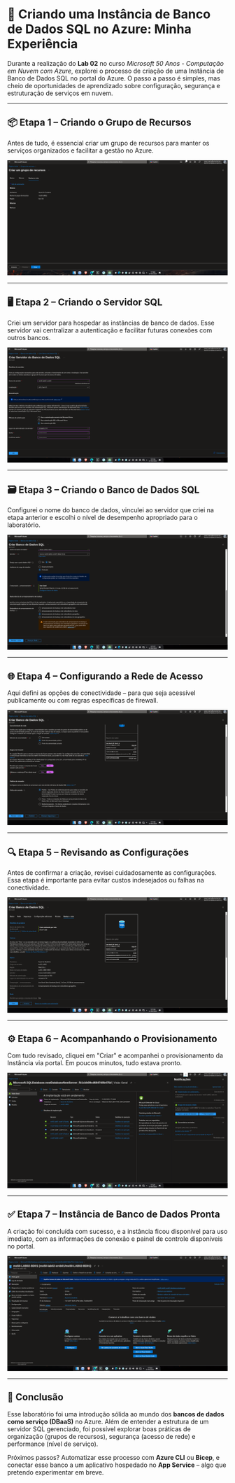 
# 💾 Criando uma Instância de Banco de Dados SQL no Azure: Minha Experiência

Durante a realização do **Lab 02** no curso *Microsoft 50 Anos - Computação em Nuvem com Azure*, explorei o processo de criação de uma Instância de Banco de Dados SQL no portal do Azure. O passo a passo é simples, mas cheio de oportunidades de aprendizado sobre configuração, segurança e estruturação de serviços em nuvem.

---

## 📦 Etapa 1 – Criando o Grupo de Recursos

Antes de tudo, é essencial criar um grupo de recursos para manter os serviços organizados e facilitar a gestão no Azure.

![Criar grupo de recursos](assets/01-ms50-lab02--criacao-do-grupo-de-recursos.png)

---

## 🖥️ Etapa 2 – Criando o Servidor SQL

Criei um servidor para hospedar as instâncias de banco de dados. Esse servidor vai centralizar a autenticação e facilitar futuras conexões com outros bancos.

![Criar servidor SQL](assets/02-ms50-lab02-criacao-servidor-do-banco-de-dados-sql.png)

---

## 🗃️ Etapa 3 – Criando o Banco de Dados SQL

Configurei o nome do banco de dados, vinculei ao servidor que criei na etapa anterior e escolhi o nível de desempenho apropriado para o laboratório.

![Criar Instância de Banco de Dados SQL](assets/03-ms50-lab02-criacao-bancode-dados-sql.png)

---

## 🌐 Etapa 4 – Configurando a Rede de Acesso

Aqui defini as opções de conectividade – para que seja acessível publicamente ou com regras específicas de firewall.

![Configurar rede de acesso](assets/04-ms50-lab02-criacao-da-rede-banco-de-dados-sql.png)

---

## 🔍 Etapa 5 – Revisando as Configurações

Antes de confirmar a criação, revisei cuidadosamente as configurações. Essa etapa é importante para evitar custos indesejados ou falhas na conectividade.

![Revisão da criação](assets/05-ms50-lab02-revisao-criacao-bancode-dados-sql.png)

---

## ⚙️ Etapa 6 – Acompanhando o Provisionamento

Com tudo revisado, cliquei em "Criar" e acompanhei o provisionamento da Instância via portal. Em poucos minutos, tudo estava pronto.

![Andamento da criação](assets/06-ms50-lab02-andamento-da-criacao-bancode-dados-sql.png)

---

## ✅ Etapa 7 – Instância de Banco de Dados Pronta

A criação foi concluída com sucesso, e a instância ficou disponível para uso imediato, com as informações de conexão e painel de controle disponíveis no portal.

![Criação finalizada](assets/06-ms50-lab02-finalizado-criacao-banco-de-dados-sql.png)

---

## 📝 Conclusão

Esse laboratório foi uma introdução sólida ao mundo dos **bancos de dados como serviço (DBaaS)** no Azure. Além de entender a estrutura de um servidor SQL gerenciado, foi possível explorar boas práticas de organização (grupos de recursos), segurança (acesso de rede) e performance (nível de serviço).

Próximos passos? Automatizar esse processo com **Azure CLI** ou **Bicep**, e conectar esse banco a um aplicativo hospedado no **App Service** – algo que pretendo experimentar em breve.
